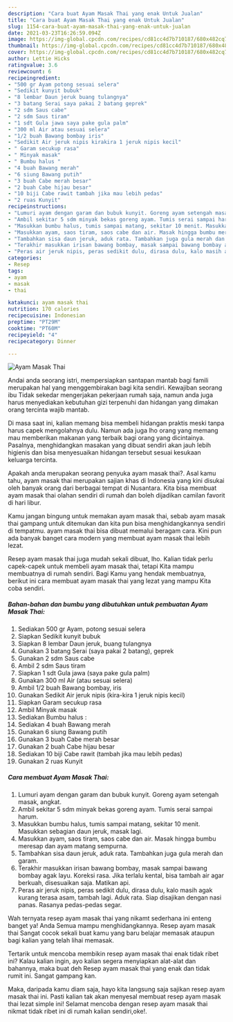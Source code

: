 ```yaml
---
description: "Cara buat Ayam Masak Thai yang enak Untuk Jualan"
title: "Cara buat Ayam Masak Thai yang enak Untuk Jualan"
slug: 1154-cara-buat-ayam-masak-thai-yang-enak-untuk-jualan
date: 2021-03-23T16:26:59.094Z
image: https://img-global.cpcdn.com/recipes/cd81cc4d7b710187/680x482cq70/ayam-masak-thai-foto-resep-utama.jpg
thumbnail: https://img-global.cpcdn.com/recipes/cd81cc4d7b710187/680x482cq70/ayam-masak-thai-foto-resep-utama.jpg
cover: https://img-global.cpcdn.com/recipes/cd81cc4d7b710187/680x482cq70/ayam-masak-thai-foto-resep-utama.jpg
author: Lettie Hicks
ratingvalue: 3.6
reviewcount: 6
recipeingredient:
- "500 gr Ayam potong sesuai selera"
- "Sedikit kunyit bubuk"
- "8 lembar Daun jeruk buang tulangnya"
- "3 batang Serai saya pakai 2 batang geprek"
- "2 sdm Saus cabe"
- "2 sdm Saus tiram"
- "1 sdt Gula jawa saya pake gula palm"
- "300 ml Air atau sesuai selera"
- "1/2 buah Bawang bombay iris"
- "Sedikit Air jeruk nipis kirakira 1 jeruk nipis kecil"
- " Garam secukup rasa"
- " Minyak masak"
- " Bumbu halus "
- "4 buah Bawang merah"
- "6 siung Bawang putih"
- "3 buah Cabe merah besar"
- "2 buah Cabe hijau besar"
- "10 biji Cabe rawit tambah jika mau lebih pedas"
- "2 ruas Kunyit"
recipeinstructions:
- "Lumuri ayam dengan garam dan bubuk kunyit. Goreng ayam setengah masak, angkat."
- "Ambil sekitar 5 sdm minyak bekas goreng ayam. Tumis serai sampai harum."
- "Masukkan bumbu halus, tumis sampai matang, sekitar 10 menit. Masukkan sebagian daun jeruk, masak lagi."
- "Masukkan ayam, saos tiram, saos cabe dan air. Masak hingga bumbu meresap dan ayam matang sempurna."
- "Tambahkan sisa daun jeruk, aduk rata. Tambahkan juga gula merah dan garam."
- "Terakhir masukkan irisan bawang bombay, masak sampai bawang bombay agak layu. Koreksi rasa. Jika terlalu kental, bisa tambah air agar berkuah, disesuaikan saja. Matikan api."
- "Peras air jeruk nipis, peras sedikit dulu, dirasa dulu, kalo masih agak kurang terasa asam, tambah lagi. Aduk rata. Siap disajikan dengan nasi panas. Rasanya pedas-pedas segar."
categories:
- Resep
tags:
- ayam
- masak
- thai

katakunci: ayam masak thai 
nutrition: 170 calories
recipecuisine: Indonesian
preptime: "PT29M"
cooktime: "PT60M"
recipeyield: "4"
recipecategory: Dinner

---
```



![Ayam Masak Thai](https://img-global.cpcdn.com/recipes/cd81cc4d7b710187/680x482cq70/ayam-masak-thai-foto-resep-utama.jpg)

Andai anda seorang istri, mempersiapkan santapan mantab bagi famili merupakan hal yang menggembirakan bagi kita sendiri. Kewajiban seorang ibu Tidak sekedar mengerjakan pekerjaan rumah saja, namun anda juga harus menyediakan kebutuhan gizi terpenuhi dan hidangan yang dimakan orang tercinta wajib mantab.

Di masa  saat ini, kalian memang bisa membeli hidangan praktis meski tanpa harus capek mengolahnya dulu. Namun ada juga lho orang yang memang mau memberikan makanan yang terbaik bagi orang yang dicintainya. Pasalnya, menghidangkan masakan yang dibuat sendiri akan jauh lebih higienis dan bisa menyesuaikan hidangan tersebut sesuai kesukaan keluarga tercinta. 



Apakah anda merupakan seorang penyuka ayam masak thai?. Asal kamu tahu, ayam masak thai merupakan sajian khas di Indonesia yang kini disukai oleh banyak orang dari berbagai tempat di Nusantara. Kita bisa membuat ayam masak thai olahan sendiri di rumah dan boleh dijadikan camilan favorit di hari libur.

Kamu jangan bingung untuk memakan ayam masak thai, sebab ayam masak thai gampang untuk ditemukan dan kita pun bisa menghidangkannya sendiri di tempatmu. ayam masak thai bisa dibuat memalui beragam cara. Kini pun ada banyak banget cara modern yang membuat ayam masak thai lebih lezat.

Resep ayam masak thai juga mudah sekali dibuat, lho. Kalian tidak perlu capek-capek untuk membeli ayam masak thai, tetapi Kita mampu membuatnya di rumah sendiri. Bagi Kamu yang hendak membuatnya, berikut ini cara membuat ayam masak thai yang lezat yang mampu Kita coba sendiri.

<!--inarticleads1-->

##### Bahan-bahan dan bumbu yang dibutuhkan untuk pembuatan Ayam Masak Thai:

1. Sediakan 500 gr Ayam, potong sesuai selera
1. Siapkan Sedikit kunyit bubuk
1. Siapkan 8 lembar Daun jeruk, buang tulangnya
1. Gunakan 3 batang Serai (saya pakai 2 batang), geprek
1. Gunakan 2 sdm Saus cabe
1. Ambil 2 sdm Saus tiram
1. Siapkan 1 sdt Gula jawa (saya pake gula palm)
1. Gunakan 300 ml Air (atau sesuai selera)
1. Ambil 1/2 buah Bawang bombay, iris
1. Gunakan Sedikit Air jeruk nipis (kira-kira 1 jeruk nipis kecil)
1. Siapkan  Garam secukup rasa
1. Ambil  Minyak masak
1. Sediakan  Bumbu halus :
1. Sediakan 4 buah Bawang merah
1. Gunakan 6 siung Bawang putih
1. Gunakan 3 buah Cabe merah besar
1. Gunakan 2 buah Cabe hijau besar
1. Sediakan 10 biji Cabe rawit (tambah jika mau lebih pedas)
1. Gunakan 2 ruas Kunyit




<!--inarticleads2-->

##### Cara membuat Ayam Masak Thai:

1. Lumuri ayam dengan garam dan bubuk kunyit. Goreng ayam setengah masak, angkat.
1. Ambil sekitar 5 sdm minyak bekas goreng ayam. Tumis serai sampai harum.
1. Masukkan bumbu halus, tumis sampai matang, sekitar 10 menit. Masukkan sebagian daun jeruk, masak lagi.
1. Masukkan ayam, saos tiram, saos cabe dan air. Masak hingga bumbu meresap dan ayam matang sempurna.
1. Tambahkan sisa daun jeruk, aduk rata. Tambahkan juga gula merah dan garam.
1. Terakhir masukkan irisan bawang bombay, masak sampai bawang bombay agak layu. Koreksi rasa. Jika terlalu kental, bisa tambah air agar berkuah, disesuaikan saja. Matikan api.
1. Peras air jeruk nipis, peras sedikit dulu, dirasa dulu, kalo masih agak kurang terasa asam, tambah lagi. Aduk rata. Siap disajikan dengan nasi panas. Rasanya pedas-pedas segar.




Wah ternyata resep ayam masak thai yang nikamt sederhana ini enteng banget ya! Anda Semua mampu menghidangkannya. Resep ayam masak thai Sangat cocok sekali buat kamu yang baru belajar memasak ataupun bagi kalian yang telah lihai memasak.

Tertarik untuk mencoba membikin resep ayam masak thai enak tidak ribet ini? Kalau kalian ingin, ayo kalian segera menyiapkan alat-alat dan bahannya, maka buat deh Resep ayam masak thai yang enak dan tidak rumit ini. Sangat gampang kan. 

Maka, daripada kamu diam saja, hayo kita langsung saja sajikan resep ayam masak thai ini. Pasti kalian tak akan menyesal membuat resep ayam masak thai lezat simple ini! Selamat mencoba dengan resep ayam masak thai nikmat tidak ribet ini di rumah kalian sendiri,oke!.

